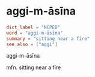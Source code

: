 # aggi-m-āsīna

``` toml
dict_label = "NCPED"
word = "aggi-m-āsīna"
summary = "sitting near a fire"
see_also = ["aggi"]
```

aggi\-m\-āsīna

mfn. sitting near a fire

